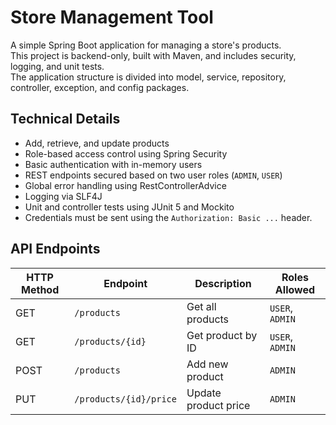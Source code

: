 # Store Management Tool

A simple Spring Boot application for managing a store's products.  
This project is backend-only, built with Maven, and includes security, logging, and unit tests.  
The application structure is divided into model, service, repository, controller, exception, and config packages.

## Technical Details

- Add, retrieve, and update products
- Role-based access control using Spring Security
- Basic authentication with in-memory users
- REST endpoints secured based on two user roles (`ADMIN`, `USER`)
- Global error handling using RestControllerAdvice
- Logging via SLF4J
- Unit and controller tests using JUnit 5 and Mockito
- Credentials must be sent using the `Authorization: Basic ...` header.

## API Endpoints

| HTTP Method | Endpoint               | Description                 | Roles Allowed      |
|-------------|------------------------|-----------------------------|--------------------|
| GET         | `/products`            | Get all products            | `USER`, `ADMIN`    |
| GET         | `/products/{id}`       | Get product by ID           | `USER`, `ADMIN`    |
| POST        | `/products`            | Add new product             | `ADMIN`            |
| PUT         | `/products/{id}/price` | Update product price        | `ADMIN`            |
